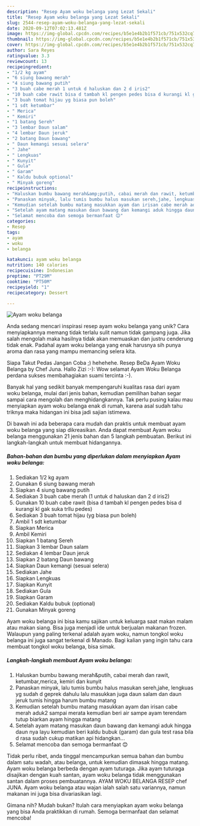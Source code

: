 ```yaml
---
description: "Resep Ayam woku belanga yang Lezat Sekali"
title: "Resep Ayam woku belanga yang Lezat Sekali"
slug: 2544-resep-ayam-woku-belanga-yang-lezat-sekali
date: 2020-09-12T07:02:13.481Z
image: https://img-global.cpcdn.com/recipes/b5e1e4b2b1f571cb/751x532cq70/ayam-woku-belanga-foto-resep-utama.jpg
thumbnail: https://img-global.cpcdn.com/recipes/b5e1e4b2b1f571cb/751x532cq70/ayam-woku-belanga-foto-resep-utama.jpg
cover: https://img-global.cpcdn.com/recipes/b5e1e4b2b1f571cb/751x532cq70/ayam-woku-belanga-foto-resep-utama.jpg
author: Sara Reyes
ratingvalue: 3.3
reviewcount: 13
recipeingredient:
- "1/2 kg ayam"
- "6 siung bawang merah"
- "4 siung bawang putih"
- "3 buah cabe merah 1 untuk d haluskan dan 2 d iris2"
- "10 buah cabe rawit bisa d tambah kl pengen pedes bisa d kurangi kl gak suka trllu pedes"
- "3 buah tomat hijau yg biasa pun boleh"
- "1 sdt ketumbar"
- " Merica"
- " Kemiri"
- "1 batang Sereh"
- "3 lembar Daun salam"
- "4 lembar Daun jeruk"
- "2 batang Daun bawang"
- " Daun kemangi sesuai selera"
- " Jahe"
- " Lengkuas"
- " Kunyit"
- " Gula"
- " Garam"
- " Kaldu bubuk optional"
- " Minyak goreng"
recipeinstructions:
- "Haluskan bumbu bawang merah&amp;putih, cabai merah dan rawit, ketumbar,merica, kemiri dan kunyit"
- "Panaskan minyak, lalu tumis bumbu halus masukan sereh,jahe, lengkuas yg sudah d geprek dahulu lalu masukkan juga daun salam dan daun jeruk tumis hingga harum bumbu matang"
- "Kemudian setelah bumbu matang masukkan ayam dan irisan cabe merah aduk2 sampai merata kemudian beri air sampe ayam terendam tutup biarkan ayam hingga matang"
- "Setelah ayam matang masukan daun bawang dan kemangi aduk hingga daun nya layu kemudian beri kaldu bubuk (garam) dan gula test rasa bila d rasa sudah cukup matikan api hidangkan..."
- "Selamat mencoba dan semoga bermanfaat 😊"
categories:
- Resep
tags:
- ayam
- woku
- belanga

katakunci: ayam woku belanga 
nutrition: 140 calories
recipecuisine: Indonesian
preptime: "PT29M"
cooktime: "PT50M"
recipeyield: "1"
recipecategory: Dessert

---
```



![Ayam woku belanga](https://img-global.cpcdn.com/recipes/b5e1e4b2b1f571cb/751x532cq70/ayam-woku-belanga-foto-resep-utama.jpg)

Anda sedang mencari inspirasi resep ayam woku belanga yang unik? Cara menyiapkannya memang tidak terlalu sulit namun tidak gampang juga. Jika salah mengolah maka hasilnya tidak akan memuaskan dan justru cenderung tidak enak. Padahal ayam woku belanga yang enak harusnya sih punya aroma dan rasa yang mampu memancing selera kita.

Siapa Takut Pedas Jangan Coba ;) hehehehe. Resep BeDa Ayam Woku Belanga by Chef Juna. Hallo Zizi :-): Wow selamat Ayam Woku Belanga perdana sukses membahagiakan suami tercinta :-).

Banyak hal yang sedikit banyak mempengaruhi kualitas rasa dari ayam woku belanga, mulai dari jenis bahan, kemudian pemilihan bahan segar sampai cara mengolah dan menghidangkannya. Tak perlu pusing kalau mau menyiapkan ayam woku belanga enak di rumah, karena asal sudah tahu triknya maka hidangan ini bisa jadi sajian istimewa.


Di bawah ini ada beberapa cara mudah dan praktis untuk membuat ayam woku belanga yang siap dikreasikan. Anda dapat membuat Ayam woku belanga menggunakan 21 jenis bahan dan 5 langkah pembuatan. Berikut ini langkah-langkah untuk membuat hidangannya.

<!--inarticleads1-->

##### Bahan-bahan dan bumbu yang diperlukan dalam menyiapkan Ayam woku belanga:

1. Sediakan 1/2 kg ayam
1. Gunakan 6 siung bawang merah
1. Siapkan 4 siung bawang putih
1. Sediakan 3 buah cabe merah (1 untuk d haluskan dan 2 d iris2)
1. Gunakan 10 buah cabe rawit (bisa d tambah kl pengen pedes bisa d kurangi kl gak suka trllu pedes)
1. Sediakan 3 buah tomat hijau (yg biasa pun boleh)
1. Ambil 1 sdt ketumbar
1. Siapkan  Merica
1. Ambil  Kemiri
1. Siapkan 1 batang Sereh
1. Siapkan 3 lembar Daun salam
1. Sediakan 4 lembar Daun jeruk
1. Siapkan 2 batang Daun bawang
1. Siapkan  Daun kemangi (sesuai selera)
1. Sediakan  Jahe
1. Siapkan  Lengkuas
1. Siapkan  Kunyit
1. Sediakan  Gula
1. Siapkan  Garam
1. Sediakan  Kaldu bubuk (optional)
1. Gunakan  Minyak goreng


Ayam woku belanga ini bisa kamu sajikan untuk keluarga saat makan malam atau makan siang. Bisa juga menjadi ide untuk berjualan makanan frozen. Walaupun yang paling terkenal adalah ayam woku, namun tongkol woku belanga ini juga sangat terkenal di Manado. Bagi kalian yang ingin tahu cara membuat tongkol woku belanga, bisa simak. 

<!--inarticleads2-->

##### Langkah-langkah membuat Ayam woku belanga:

1. Haluskan bumbu bawang merah&amp;putih, cabai merah dan rawit, ketumbar,merica, kemiri dan kunyit
1. Panaskan minyak, lalu tumis bumbu halus masukan sereh,jahe, lengkuas yg sudah d geprek dahulu lalu masukkan juga daun salam dan daun jeruk tumis hingga harum bumbu matang
1. Kemudian setelah bumbu matang masukkan ayam dan irisan cabe merah aduk2 sampai merata kemudian beri air sampe ayam terendam tutup biarkan ayam hingga matang
1. Setelah ayam matang masukan daun bawang dan kemangi aduk hingga daun nya layu kemudian beri kaldu bubuk (garam) dan gula test rasa bila d rasa sudah cukup matikan api hidangkan...
1. Selamat mencoba dan semoga bermanfaat 😊


Tidak perlu ribet, anda tinggal mencampurkan semua bahan dan bumbu dalam satu wadah, atau belanga, untuk kemudian dimasak hingga matang. Ayam woku belanga berbeda dengan ayam tuturaga. Jika ayam tuturaga disajikan dengan kuah santan, ayam woku belanga tidak menggunakan santan dalam proses pembuatannya. AYAM WOKU BELANGA RESEP chef JUNA. Ayam woku belanga atau wajan ialah salah satu variannya, namun makanan ini juga bisa divariasikan lagi. 

Gimana nih? Mudah bukan? Itulah cara menyiapkan ayam woku belanga yang bisa Anda praktikkan di rumah. Semoga bermanfaat dan selamat mencoba!

